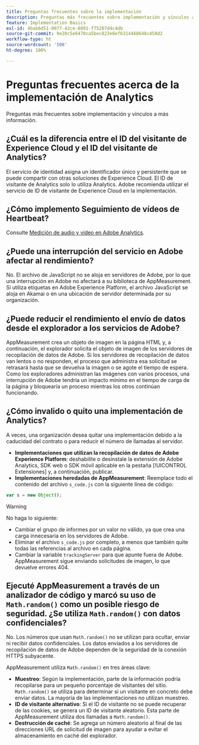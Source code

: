 ```yaml
---
title: Preguntas frecuentes sobre la implementación
description: Preguntas más frecuentes sobre implementación y vínculos a más información.
feature: Implementation Basics
exl-id: 4bab6d51-0077-42ce-8091-f75207d4c4db
source-git-commit: 9e20c5e6470ca5bec823e8ef6314468648c458d2
workflow-type: ht
source-wordcount: '508'
ht-degree: 100%

---
```


# Preguntas frecuentes acerca de la implementación de Analytics

Preguntas más frecuentes sobre implementación y vínculos a más información.

## ¿Cuál es la diferencia entre el ID del visitante de Experience Cloud y el ID del visitante de Analytics?

El servicio de identidad asigna un identificador único y persistente que se puede compartir con otras soluciones de Experience Cloud. El ID de visitante de Analytics solo lo utiliza Analytics. Adobe recomienda utilizar el servicio de ID de visitante de Experience Cloud en la implementación.

## ¿Cómo implemento Seguimiento de vídeos de Heartbeat?

Consulte [Medición de audio y vídeo en Adobe Analytics](https://experienceleague.adobe.com/docs/media-analytics/using/media-overview.html?lang=es).

## ¿Puede una interrupción del servicio en Adobe afectar al rendimiento?

No. El archivo de JavaScript no se aloja en servidores de Adobe, por lo que una interrupción en Adobe no afectará a su biblioteca de AppMeasurement. Si utiliza etiquetas en Adobe Experience Platform, el archivo JavaScript se aloja en Akamai o en una ubicación de servidor determinada por su organización.

## ¿Puede reducir el rendimiento el envío de datos desde el explorador a los servicios de Adobe?

AppMeasurement crea un objeto de imagen en la página HTML y, a continuación, el explorador solicita el objeto de imagen de los servidores de recopilación de datos de Adobe. Si los servidores de recopilación de datos van lentos o no responden, el proceso que administra esa solicitud se retrasará hasta que se devuelva la imagen o se agote el tiempo de espera. Como los exploradores administran las imágenes con varios procesos, una interrupción de Adobe tendría un impacto mínimo en el tiempo de carga de la página y bloquearía un proceso mientras los otros continúan funcionando.

## ¿Cómo invalido o quito una implementación de Analytics?

A veces, una organización desea quitar una implementación debido a la caducidad del contrato o para reducir el número de llamadas al servidor.

* **Implementaciones que utilizan la recopilación de datos de Adobe Experience Platform**: deshabilite o desinstale la extensión de Adobe Analytics, SDK web o SDK móvil aplicable en la pestaña [!UICONTROL Extensiones] y, a continuación, publicar.
* **Implementaciones heredadas de AppMeasurement**: Reemplace todo el contenido del archivo `s_code.js` con la siguiente línea de código:

```js
var s = new Object();
```

>[!WARNING]
>
>No haga lo siguiente:
>
>* Cambiar el grupo de informes por un valor no válido, ya que crea una carga innecesaria en los servidores de Adobe.
>* Eliminar el archivo `s_code.js` por completo, a menos que también quite todas las referencias al archivo en cada página.
>* Cambiar la variable `trackingServer` para que apunte fuera de Adobe. AppMeasurement sigue enviando solicitudes de imagen, lo que devuelve errores 404.


## Ejecuté AppMeasurement a través de un analizador de código y marcó su uso de `Math.random()` como un posible riesgo de seguridad. ¿Se utiliza `Math.random()` con datos confidenciales?

No. Los números que usan `Math.random()` no se utilizan para ocultar, enviar ni recibir datos confidenciales. Los datos enviados a los servidores de recopilación de datos de Adobe dependen de la seguridad de la conexión HTTPS subyacente. <!-- AN-173590 -->

AppMeasurement utiliza `Math.random()` en tres áreas clave:

* **Muestreo**: Según la implementación, parte de la información podría recopilarse para un pequeño porcentaje de visitantes del sitio. `Math.random()` se utiliza para determinar si un visitante en concreto debe enviar datos. La mayoría de las implementaciones no utilizan muestreo.
* **ID de visitante alternativo**: Si el ID de visitante no se puede recuperar de las cookies, se genera un ID de visitante aleatorio. Esta parte de AppMeasurement utiliza dos llamadas a `Math.random()`.
* **Destrucción de caché**: Se agrega un número aleatorio al final de las direcciones URL de solicitud de imagen para ayudar a evitar el almacenamiento en caché del explorador.
